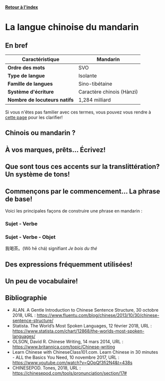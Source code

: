 [**Retour à l'index**](indexLangues.md)
# La langue chinoise du mandarin
## En bref

| Caractéristique | Mandarin |
|---|---|
| **Ordre des mots** | SVO |
| **Type de langue** | Isolante |
| **Famille de langues** | Sino-tibétaine |
| **Système d'écriture** | Caractère chinois (Hànzì) |
| **Nombre de locuteurs natifs** | 1,284 milliard |

Si vous n'êtes pas familier avec ces termes, vous pouvez vous rendre à [cette page](typologie.md) pour les clarifier!

## Chinois ou mandarin ?

## À vos marques, prêts... Écrivez!

## Que sont tous ces accents sur la translittération? Un système de tons!

## Commençons par le commencement... La phrase de base!

Voici les principales façons de construire une phrase en mandarin : 

### Sujet - Verbe

### Sujet - Verbe - Objet

我喝茶。(Wǒ hē chá) signifiant *Je bois du thé*

## Des expressions fréquemment utilisées!

## Un peu de vocabulaire!

## Bibliographie

- ALAN. A Gentle Introduction to Chinese Sentence Structure, 30 octobre 2018, URL : https://www.fluentu.com/blog/chinese/2013/10/30/chinese-sentence-structure/
- Statista. The World’s Most Spoken Languages, 12 février 2018, URL : https://www.statista.com/chart/12868/the-worlds-most-spoken-languages/
- OLSON, David R. Chinese Writing, 14 mars 2014, URL : https://www.britannica.com/topic/Chinese-writing
- Learn Chinese with ChineseClass101.com. Learn Chinese in 30 minutes - ALL the Basics You Need, 10 novembre 2017, URL  : https://www.youtube.com/watch?v=QOpQf3fi2N4&t=438s 
- CHINESEPOD. Tones, 2018, URL : https://chinesepod.com/tools/pronunciation/section/17#


